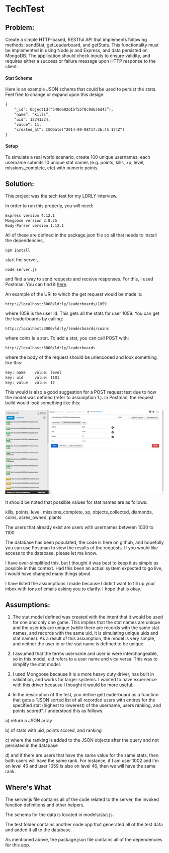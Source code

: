# TechTest

## Problem:

Create a simple HTTP-based, RESTful API that implements following methods: sendStat, getLeaderboard, and getStats. This functionality must be implemented in using Node.js and Express, and data persisted on MongoDB. The application should check inputs to ensure validity, and requires either a success or failure message upon HTTP response to the client. 

#### Stat Schema
Here is an example JSON schema that could be used to persist the stats. Feel free to change or expand upon this design:

```
{
    “_id”: ObjectId(“540de92d15f55f0c9d636d43”),
    “name”: “kills”,
    “uid”: 12341324,
    “value”: 11,
    “created_at”: ISODate(“2014-09-08T17:36:45.174Z”)
}
```

#### Setup
To simulate a real world scenario, create 100 unique usernames, each username submits 10 unique stat names (e.g. points, kills, xp, level, missions_complete, etc) with numeric points.

## Solution:

This project was the tech test for my LDRLY interview.

In order to run this properly, you will need:

    Express version 4.12.1
    Mongoose version 3.8.25
    Body-Parser version 1.12.1

All of these are defined in the package.json file so all that needs to install the dependencies,

	npm install

start the server, 

	node server.js

and find a way to send requests and receive responses. For this, I used Postman. You can find it <a href="https://chrome.google.com/webstore/detail/postman-rest-client/fdmmgilgnpjigdojojpjoooidkmcomcm?hl=en">here</a>.

An example of the URI to which the get request would be made is:

	http://localhost:3000/ldrly/leaderboards/1059

where 1059 is the user id. This gets all the stats for user 1059. 
You can get the leaderboards by calling:

	http://localhost:3000/ldrly/leaderboards/coins

where coins is a stat. 
To add a stat, you can call POST with:

	http://localhost:3000/ldrly/leaderboards

where the body of the request should be urlencoded and look something like this:

	key: name    value: level
	key: uid     value: 1101
	key: value   value: 17

This would is also a good suggestion for a POST request test due to how the model was defined (refer to assumption 1.). In Postman, the request build would look something like this:

<img src="./postmanExample.png">

It should be noted that possible values for stat names are as follows:

kills, 
points, 
level, 
missions_complete, 
xp, 
objects_collected, 
diamonds, 
coins, 
acres_owned, 
plants

The users that already exist are users with usernames between 1000 to 1100.

The database has been populated, the code is here on github, and hopefully you can use Postman to view the results of the requests. If you would like access to the database, please let me know. 

I have over-simplified this, but I thought it was best to keep it as simple as possible in this context. Had this been an actual system expected to go live, I would have changed many things about 

I have listed the assumptions I made because I didn't want to fill up your inbox with tons of emails asking you to clarify. I hope that is okay. 

## Assumptions:

1) The stat model defined was created with the intent that it would be used for one and only one game. This implies that the stat names are unique and the user ids are unique (while there are records with the same stat names, and records with the same uid, it is simulating unique uids and stat names). As a result of this assumption, the model is very simple, and neither the user id or the stat name is defined to be unique.

2) I assumed that the terms username and user id were interchangeable, so in this model, uid refers to a user name and vice versa. This was to simplify the stat model.

3) I used Mongoose because it is a more heavy duty driver, has built in validation, and works for larger systems. I wanted to have experience with this driver because I thought it would be more useful.

4) In the description of the test, you define getLeaderboard as a function that gets a "JSON sorted list of all recorded users with entires for the specified stat (highest to lowerest) of the username, users ranking, and points scored". I understood this as follows:

  a) return a JSON array

  b) of stats with uid, points scored, and ranking

  c) where the ranking is added to the JSON objects after the query and not persisted in the database

  d) and if there are users that have the same value for the same stats, then both users will have the same rank. For instance, if I am user 1002 and I'm on level 46 and user 1059 is also on level 46, then we will have the same rank.

## Where's What

The server.js file contains all of the code related to the server, the invoked function definitions and other helpers.

The schema for the data is located in models/stat.js.

The test folder contains another node app that generated all of the test data and added it all to the database. 

As mentioned above, the package.json file contains all of the dependencies for this app.


